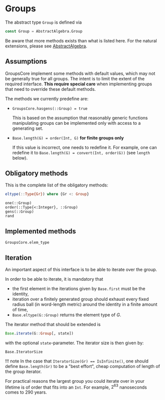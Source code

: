 # Groups

The abstract type `Group` is defined via
```julia
const Group = AbstractAlgebra.Group
```

Be aware that more methods exists than what is listed here. For the natural
extensions, please see
[AbstractAlgebra](https://nemocas.github.io/AbstractAlgebra.jl/latest/extending_abstractalgebra/).

## Assumptions

GroupsCore implement some methods with default values, which may not be
generally true for all groups. The intent is to limit the extent of the required
interface. **This require special care** when implementing groups that need to
override these default methods.

The methods we currently predefine are:

 * `GroupsCore.hasgens(::Group) = true`

    This is based on the assumption that reasonably generic functions
    manipulating groups can be implemented only with access to a generating set.

 * `Base.length(G) = order(Int, G)` **for finite groups only**

    If this value is incorrect, one needs to redefine it. For example, one can
    redefine it to `Base.length(G) = convert(Int, order(G))` (see `length` below).

## Obligatory methods

This is the complete list of the obligatory methods:

```julia
eltype(::Type{Gr}) where {Gr <: Group}
```

```@docs
one(::Group)
order(::Type{<:Integer}, ::Group)
gens(::Group)
rand
```

## Implemented methods

```@docs
GroupsCore.elem_type
```

## Iteration

An important aspect of this interface is to be able to iterate over the group.

In order to be able to iterate, it is mandatory that
 * the first element in the iterations given by `Base.first` must be the
   identity,
 * iteration over a finitely generated group should exhaust every fixed radius
   ball (in word-length metric) around the identity in a finite amount of time,
 * `Base.eltype(G::Group)` returns the element type of $G$.

The iterator method that should be extended is
```julia
Base.iterate(G::Group[, state])
```
with the optional `state`-parameter. The iterator size is then given by:

```@docs
Base.IteratorSize
```

!!! note
    In the case that `IteratorSize(Gr) == IsInfinite()`, one should define
    `Base.length(Gr)` to be a "best effort", cheap
    computation of length of the group iterator.

For practical reasons the largest group you could iterate over in your lifetime
is of order that fits into an `Int`. For example, $2^{63}$ nanoseconds comes to
290 years.
